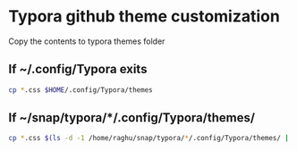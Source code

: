 # Typora github theme customization

Copy the contents to typora themes folder

## If ~/.config/Typora exits
```bash
cp *.css $HOME/.config/Typora/themes
```

## If ~/snap/typora/*/.config/Typora/themes/
```bash
cp *.css $(ls -d -1 /home/raghu/snap/typora/*/.config/Typora/themes/ | head -1)
```
